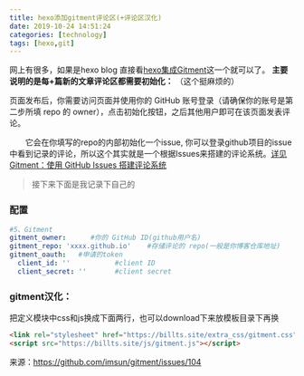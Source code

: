 ```yaml
---
title: hexo添加gitment评论区(+评论区汉化)
date: 2019-10-24 14:51:24
categories: [technology]
tags: [hexo,git]
---
```

网上有很多，如果是hexo blog 直接看[hexo集成Gitment](https://joeybling.github.io/yilia-plus-demo/2019/07/24/Hexo%E5%8D%9A%E5%AE%A2%E9%9B%86%E6%88%90Gitment%E8%AF%84%E8%AE%BA/)这一个就可以了。
**主要说明的是每+篇新的文章评论区都需要初始化：**
（这个挺麻烦的）

页面发布后，你需要访问页面并使用你的 GitHub 账号登录（请确保你的账号是第二步所填 repo 的 owner），点击初始化按钮，之后其他用户即可在该页面发表评论。
<!-- more -->
&emsp;&emsp;它会在你填写的repo的内部初始化一个issue, 你可以登录github项目的issue中看到记录的评论，所以这个其实就是一个根据Issues来搭建的评论系统。[详见 Gitment：使用 GitHub Issues 搭建评论系统](https://imsun.net/posts/gitment-introduction/)



>接下来下面是我记录下自己的

### 配置
```yml
#5、Gitment
gitment_owner:      #你的 GitHub ID(github用户名)
gitment_repo: 'xxxx.github.io'    #存储评论的 repo(一般是你博客仓库地址)
gitment_oauth:   #申请的token
  client_id: ''           #client ID
  client_secret: ''       #client secret
```

### gitment汉化：
把定义模块中css和js换成下面两行，也可以download下来放模板目录下再换
```html
<link rel="stylesheet" href="https://billts.site/extra_css/gitment.css">
<script src="https://billts.site/js/gitment.js"></script>
```
来源：https://github.com/imsun/gitment/issues/104
